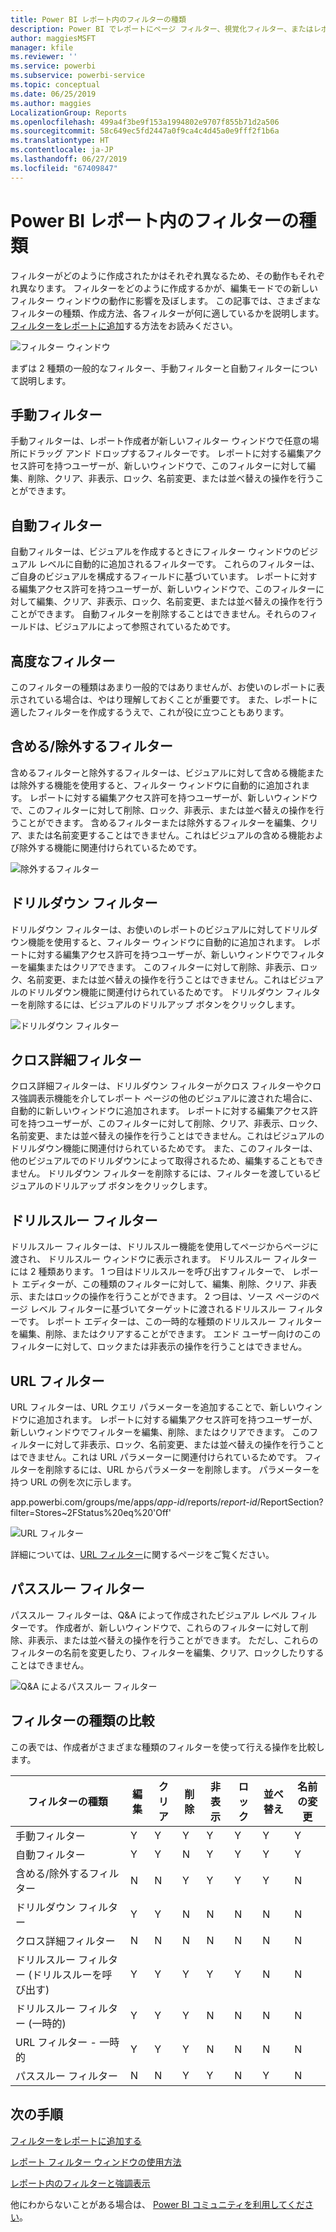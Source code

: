 ```yaml
---
title: Power BI レポート内のフィルターの種類
description: Power BI でレポートにページ フィルター、視覚化フィルター、またはレポート フィルターを追加する
author: maggiesMSFT
manager: kfile
ms.reviewer: ''
ms.service: powerbi
ms.subservice: powerbi-service
ms.topic: conceptual
ms.date: 06/25/2019
ms.author: maggies
LocalizationGroup: Reports
ms.openlocfilehash: 499a4f3be9f153a1994802e9707f855b71d2a506
ms.sourcegitcommit: 58c649ec5fd2447a0f9ca4c4d45a0e9fff2f1b6a
ms.translationtype: HT
ms.contentlocale: ja-JP
ms.lasthandoff: 06/27/2019
ms.locfileid: "67409847"
---
```

# <a name="types-of-filters-in-power-bi-reports"></a>Power BI レポート内のフィルターの種類

フィルターがどのように作成されたかはそれぞれ異なるため、その動作もそれぞれ異なります。 フィルターをどのように作成するかが、編集モードでの新しいフィルター ウィンドウの動作に影響を及ぼします。 この記事では、さまざまなフィルターの種類、作成方法、各フィルターが何に適しているかを説明します。 [フィルターをレポートに追加](power-bi-report-add-filter.md)する方法をお読みください。 

![フィルター ウィンドウ](media/power-bi-report-filter-types/power-bi-filter-pane.png)

まずは 2 種類の一般的なフィルター、手動フィルターと自動フィルターについて説明します。

## <a name="manual-filters"></a>手動フィルター 

手動フィルターは、レポート作成者が新しいフィルター ウィンドウで任意の場所にドラッグ アンド ドロップするフィルターです。 レポートに対する編集アクセス許可を持つユーザーが、新しいウィンドウで、このフィルターに対して編集、削除、クリア、非表示、ロック、名前変更、または並べ替えの操作を行うことができます。

## <a name="automatic-filters"></a>自動フィルター 

自動フィルターは、ビジュアルを作成するときにフィルター ウィンドウのビジュアル レベルに自動的に追加されるフィルターです。 これらのフィルターは、ご自身のビジュアルを構成するフィールドに基づいています。 レポートに対する編集アクセス許可を持つユーザーが、新しいウィンドウで、このフィルターに対して編集、クリア、非表示、ロック、名前変更、または並べ替えの操作を行うことができます。 自動フィルターを削除することはできません。それらのフィールドは、ビジュアルによって参照されているためです。

## <a name="more-advanced-filters"></a>高度なフィルター

このフィルターの種類はあまり一般的ではありませんが、お使いのレポートに表示されている場合は、やはり理解しておくことが重要です。 また、レポートに適したフィルターを作成するうえで、これが役に立つこともあります。

## <a name="include-and-exclude-filters"></a>含める/除外するフィルター

含めるフィルターと除外するフィルターは、ビジュアルに対して含める機能または除外する機能を使用すると、フィルター ウィンドウに自動的に追加されます。 レポートに対する編集アクセス許可を持つユーザーが、新しいウィンドウで、このフィルターに対して削除、ロック、非表示、または並べ替えの操作を行うことができます。 含めるフィルターまたは除外するフィルターを編集、クリア、または名前変更することはできません。これはビジュアルの含める機能および除外する機能に関連付けられているためです。

![除外するフィルター](media/power-bi-report-filter-types/power-bi-filters-exclude.png)

## <a name="drill-down-filters"></a>ドリルダウン フィルター

ドリルダウン フィルターは、お使いのレポートのビジュアルに対してドリルダウン機能を使用すると、フィルター ウィンドウに自動的に追加されます。 レポートに対する編集アクセス許可を持つユーザーが、新しいウィンドウでフィルターを編集またはクリアできます。 このフィルターに対して削除、非表示、ロック、名前変更、または並べ替えの操作を行うことはできません。これはビジュアルのドリルダウン機能に関連付けられているためです。 ドリルダウン フィルターを削除するには、ビジュアルのドリルアップ ボタンをクリックします。

![ドリルダウン フィルター](media/power-bi-report-filter-types/power-bi-filters-drill-down.png)

## <a name="cross-drill-filters"></a>クロス詳細フィルター

クロス詳細フィルターは、ドリルダウン フィルターがクロス フィルターやクロス強調表示機能を介してレポート ページの他のビジュアルに渡された場合に、自動的に新しいウィンドウに追加されます。 レポートに対する編集アクセス許可を持つユーザーが、このフィルターに対して削除、クリア、非表示、ロック、名前変更、または並べ替えの操作を行うことはできません。これはビジュアルのドリルダウン機能に関連付けられているためです。 また、このフィルターは、他のビジュアルでのドリルダウンによって取得されるため、編集することもできません。 ドリルダウン フィルターを削除するには、フィルターを渡しているビジュアルのドリルアップ ボタンをクリックします。

## <a name="drillthrough-filters"></a>ドリルスルー フィルター

ドリルスルー フィルターは、ドリルスルー機能を使用してページからページに渡され、 ドリルスルー ウィンドウに表示されます。 ドリルスルー フィルターには 2 種類あります。 1 つ目はドリルスルーを呼び出すフィルターで、 レポート エディターが、この種類のフィルターに対して、編集、削除、クリア、非表示、またはロックの操作を行うことができます。 2 つ目は、ソース ページのページ レベル フィルターに基づいてターゲットに渡されるドリルスルー フィルターです。 レポート エディターは、この一時的な種類のドリルスルー フィルターを編集、削除、またはクリアすることができます。 エンド ユーザー向けのこのフィルターに対して、ロックまたは非表示の操作を行うことはできません。

## <a name="url-filters"></a>URL フィルター

URL フィルターは、URL クエリ パラメーターを追加することで、新しいウィンドウに追加されます。 レポートに対する編集アクセス許可を持つユーザーが、新しいウィンドウでフィルターを編集、削除、またはクリアできます。 このフィルターに対して非表示、ロック、名前変更、または並べ替えの操作を行うことはできません。これは URL パラメーターに関連付けられているためです。 フィルターを削除するには、URL からパラメーターを削除します。 パラメーターを持つ URL の例を次に示します。

app.powerbi.com/groups/me/apps/*app-id*/reports/*report-id*/ReportSection?filter=Stores~2FStatus%20eq%20'Off'

![URL フィルター](media/power-bi-report-filter-types/power-bi-filter-url.png)

詳細については、[URL フィルター](service-url-filters.md)に関するページをご覧ください。

## <a name="pass-through-filters"></a>パススルー フィルター

パススルー フィルターは、Q&A によって作成されたビジュアル レベル フィルターです。 作成者が、新しいウィンドウで、これらのフィルターに対して削除、非表示、または並べ替えの操作を行うことができます。 ただし、これらのフィルターの名前を変更したり、フィルターを編集、クリア、ロックしたりすることはできません。

![Q&A によるパススルー フィルター](media/power-bi-report-filter-types/power-bi-filters-qna.png)

## <a name="comparing-filter-types"></a>フィルターの種類の比較

この表では、作成者がさまざまな種類のフィルターを使って行える操作を比較します。

| フィルターの種類 | 編集 | クリア | 削除 | 非表示 | ロック | 並べ替え | 名前の変更 |
|----|----|----|----|----|----|----|----|
| 手動フィルター | Y | Y | Y | Y | Y | Y | Y |
| 自動フィルター | Y | Y | N | Y | Y | Y | Y |
| 含める/除外するフィルター | N | N | Y | Y | Y | Y | N |
| ドリルダウン フィルター | Y | Y | N | N | N | N | N |
| クロス詳細フィルター | N | N | N | N | N | N | N |
| ドリルスルー フィルター (ドリルスルーを呼び出す) | Y | Y | Y | Y | Y | N | N |
| ドリルスルー フィルター (一時的) | Y | Y | Y | N | N | N | N |
| URL フィルター - 一時的 | Y | Y | Y | N | N | N | N |
| パススルー フィルター | N | N | Y | Y | N | Y | N |



## <a name="next-steps"></a>次の手順

[フィルターをレポートに追加する](power-bi-report-add-filter.md)

[レポート フィルター ウィンドウの使用方法](consumer/end-user-report-filter.md)

[レポート内のフィルターと強調表示](power-bi-reports-filters-and-highlighting.md)

他にわからないことがある場合は、 [Power BI コミュニティを利用してください](http://community.powerbi.com/)。

